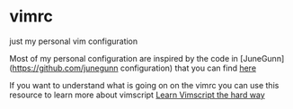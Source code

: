 # vimrc
just my personal vim configuration

Most of my personal configuration are inspired by the code in [JuneGunn](https://github.com/junegunn configuration)
that you can find [here](https://github.com/junegunn/dotfiles/blob/master/vimrc)

If you want to understand what is going on on the vimrc you can use this resource to learn more about vimscript
[Learn Vimscript the hard way](http://learnvimscriptthehardway.stevelosh.com/)
